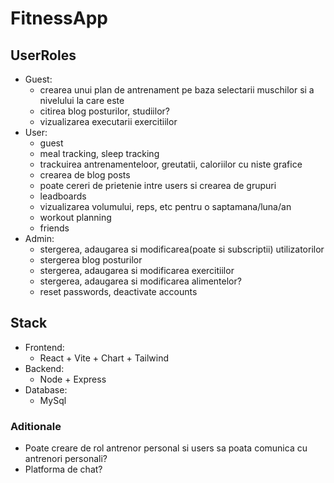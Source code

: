 # FitnessApp
## UserRoles
- Guest:
    - crearea unui plan de antrenament pe baza selectarii muschilor si a nivelului la care este
    - citirea blog posturilor, studiilor?
    - vizualizarea executarii exercitiilor
- User:
    - guest
    - meal tracking, sleep tracking
    - trackuirea antrenamenteloor, greutatii, caloriilor cu niste grafice
    - crearea de blog posts
    - poate cereri de prietenie intre users si crearea de grupuri
    - leadboards
    - vizualizarea volumului, reps, etc pentru o saptamana/luna/an
    - workout planning
    - friends
- Admin:
    - stergerea, adaugarea si modificarea(poate si subscriptii) utilizatorilor
    - stergerea blog posturilor
    - stergerea, adaugarea si modificarea exercitiilor
    - stergerea, adaugarea si modificarea alimentelor?
    - reset passwords, deactivate accounts


## Stack
- Frontend: 
    - React + Vite + Chart + Tailwind
- Backend:
    - Node + Express
- Database:
    - MySql

### Aditionale
- Poate creare de rol antrenor personal si users sa poata comunica cu antrenori personali?
- Platforma de chat?

